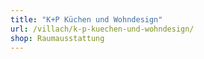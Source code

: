 ```yaml
---
title: "K+P Küchen und Wohndesign"
url: /villach/k-p-kuechen-und-wohndesign/
shop: Raumausstattung
---
```

